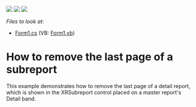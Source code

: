 <!-- default badges list -->
![](https://img.shields.io/endpoint?url=https://codecentral.devexpress.com/api/v1/VersionRange/128603062/10.2.3%2B)
[![](https://img.shields.io/badge/Open_in_DevExpress_Support_Center-FF7200?style=flat-square&logo=DevExpress&logoColor=white)](https://supportcenter.devexpress.com/ticket/details/E1975)
[![](https://img.shields.io/badge/📖_How_to_use_DevExpress_Examples-e9f6fc?style=flat-square)](https://docs.devexpress.com/GeneralInformation/403183)
<!-- default badges end -->
<!-- default file list -->
*Files to look at*:

* [Form1.cs](./CS/WindowsApplication12/Form1.cs) (VB: [Form1.vb](./VB/WindowsApplication12/Form1.vb))
<!-- default file list end -->
# How to remove the last page of a subreport


<p>This example demonstrates how to remove the last page of a detail report, which is shown in the XRSubreport control placed on a master report's Detail band.</p>

<br/>


